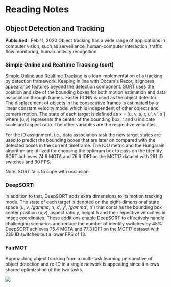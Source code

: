 # Reading Notes

## Object Detection and Tracking 
**Publsihed** : Feb 11, 2020 
Object tracking has a wide range of applications in computer vision, such as serveillance, human-computer interaction, traffic flow monitoring, human activity recognition. 

### Simple Online and Realtime Tracking (sort)
[Simple Online and Realtime Tracking](https://arxiv.org/pdf/1602.00763.pdf) is a lean implementation of a tracking by detection framework. Keeping in line with Occam's Razor, it ignores appearance features beyond the detection component. SORT uses the position and size of the bounding boxes for both motion estimation and data association through frames. Faster RCNN is used as the object detector. The displacement of objects in the consecutive frames is estimated by a linear constant velocity model which is independent of other objects and camera motion. The state of each target is defined as x = [u, v, s, r, u', v', s'] where (u,v) represents the center of the bounding box, r and u indicate scale and aspect ratio. The other variables are the respective velocities. 

For the ID assignment, i.e., data association task the new target states are used to predict the bounding boxes that are later on compared with the detected boxes in the current timeframe. The IOU metric and the Hungarain algorithm are utilized for choosing the optimum box to pass on the identity. SORT achieves 74.6 MOTA and 76.9 IDF1 on the MOT17 dataset with 291 ID switches and 30 FPS.

Note: SORT fails to cope with occlusion 

### DeepSORT: 
In addition to that, DeepSORT adds extra dimensions to its motion tracking mode. The state of each target is denoted on the eight-dimensional state space (u, v, $/gamma$, h, x', y', $/gamma$', h') that contains the bounding box center position (u,v), aspect ratio $\gamma$, height h and their repective velocities in image coordinates. These additions enable DeepSORT to effectively handle challenging scenarios and reduce the number of identity switches by 45%. DeepSORT achieves 75.4 MOTA and 77.3 IDF1 on the MOT17 dataset with 239 ID switches but a lower FPS of 13. 

### FairMOT
Approaching object tracking from a multi-task learning perspective of object detection and re-ID in a single network is appealing since it allows shared optimization of the two tasks. 

![](https://media-exp1.licdn.com/dms/image/C5612AQHD_iagB0ffFQ/article-inline_image-shrink_1500_2232/0/1644494747437?e=1649894400&v=beta&t=z1dhE5UrrXul1LsxeTdwRyRSZRprVDeiu2c8ysFDgP4)
